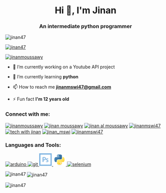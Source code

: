 <h1 align="center">Hi 👋, I'm Jinan</h1>
<h3 align="center">An intermediate python programmer</h3>


<p align="left"> <img src="https://komarev.com/ghpvc/?username=jinan47&label=Profile%20views&color=0e75b6&style=flat" alt="jinan47" /> </p>

<p align="left"> <a href="https://github.com/ryo-ma/github-profile-trophy"><img src="https://github-profile-trophy.vercel.app/?username=jinan47" alt="jinan47" /></a> </p>

<p align="left"> <a href="https://twitter.com/jinanmoussawy" target="blank"><img src="https://img.shields.io/twitter/follow/jinanmoussawy?logo=twitter&style=for-the-badge" alt="jinanmoussawy" /></a> </p>

- 🔭 I’m currently working on a Youtube API project

- 🌱 I’m currently learning **python**

- 📫 How to reach me **jinanmswi47@gmail.com**

- ⚡ Fun fact **I'm 12 years old**

<h3 align="left">Connect with me:</h3>
<p align="left">
<a href="https://twitter.com/jinanmoussawy" target="blank"><img align="center" src="https://raw.githubusercontent.com/rahuldkjain/github-profile-readme-generator/master/src/images/icons/Social/twitter.svg" alt="jinanmoussawy" height="30" width="40" /></a>
<a href="https://www.linkedin.com/in/jinan-moussawy-2366ab250/" target="blank"><img align="center" src="https://raw.githubusercontent.com/rahuldkjain/github-profile-readme-generator/master/src/images/icons/Social/linked-in-alt.svg" alt="jinan moussawy" height="30" width="40" /></a>
<a href="https://www.facebook.com/JinanMoussawy/" target="blank"><img align="center" src="https://raw.githubusercontent.com/rahuldkjain/github-profile-readme-generator/master/src/images/icons/Social/facebook.svg" alt="jinan al moussawy" height="30" width="40" /></a>
<a href="https://instagram.com/jinanmswi47" target="blank"><img align="center" src="https://raw.githubusercontent.com/rahuldkjain/github-profile-readme-generator/master/src/images/icons/Social/instagram.svg" alt="jinanmswi47" height="30" width="40" /></a>
<a href="https://www.youtube.com/channel/UCPfgEZOccr6tPVvMeKOJ-Dw" target="blank"><img align="center" src="https://raw.githubusercontent.com/rahuldkjain/github-profile-readme-generator/master/src/images/icons/Social/youtube.svg" alt="tech with jinan" height="30" width="40" /></a>
<a href="https://www.codechef.com/users/jinan_mswi" target="blank"><img align="center" src="https://cdn.jsdelivr.net/npm/simple-icons@3.1.0/icons/codechef.svg" alt="jinan_mswi" height="30" width="40" /></a>
<a href="https://codeforces.com/profile/jinanmswi47" target="blank"><img align="center" src="https://raw.githubusercontent.com/rahuldkjain/github-profile-readme-generator/master/src/images/icons/Social/codeforces.svg" alt="jinanmswi47" height="30" width="40" /></a>
</p>

<h3 align="left">Languages and Tools:</h3>
<p align="left"> <a href="https://www.arduino.cc/" target="_blank" rel="noreferrer"> <img src="https://cdn.worldvectorlogo.com/logos/arduino-1.svg" alt="arduino" width="40" height="40"/> </a> <a href="https://git-scm.com/" target="_blank" rel="noreferrer"> <img src="https://www.vectorlogo.zone/logos/git-scm/git-scm-icon.svg" alt="git" width="40" height="40"/> </a> <a href="https://www.photoshop.com/en" target="_blank" rel="noreferrer"> <img src="https://raw.githubusercontent.com/devicons/devicon/master/icons/photoshop/photoshop-line.svg" alt="photoshop" width="40" height="40"/> </a> <a href="https://www.python.org" target="_blank" rel="noreferrer"> <img src="https://raw.githubusercontent.com/devicons/devicon/master/icons/python/python-original.svg" alt="python" width="40" height="40"/> </a> <a href="https://www.selenium.dev" target="_blank" rel="noreferrer"> <img src="https://raw.githubusercontent.com/detain/svg-logos/780f25886640cef088af994181646db2f6b1a3f8/svg/selenium-logo.svg" alt="selenium" width="40" height="40"/> </a> </p>

<p><img align="left" src="https://github-readme-stats.vercel.app/api/top-langs?username=jinan47&show_icons=true&locale=en&layout=compact" alt="jinan47" /></p>

<p>&nbsp;<img align="center" src="https://github-readme-stats.vercel.app/api?username=jinan47&show_icons=true&locale=en" alt="jinan47" /></p>

<p><img align="center" src="https://github-readme-streak-stats.herokuapp.com/?user=jinan47&" alt="jinan47" /></p>

